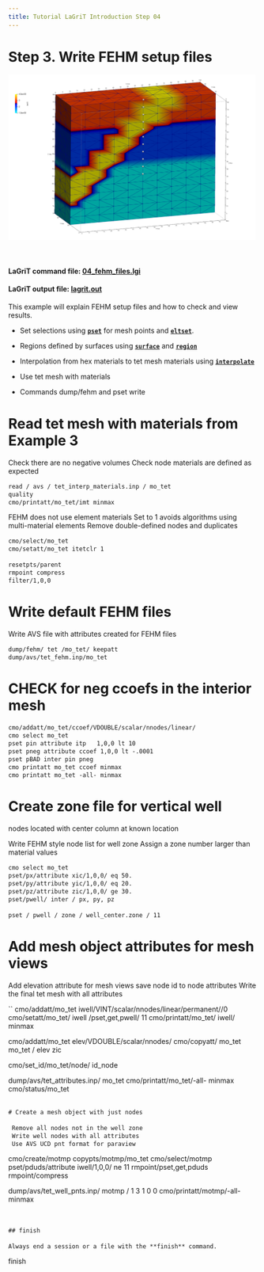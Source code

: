 ```yaml
---
title: Tutorial LaGriT Introduction Step 04
---
```


# Step 3. Write FEHM setup files 

<p>
<a href="step_04/04_tet_nodes_imt_well_pts.png"> <img width="500" src="step_04/04_tet_nodes_imt_well_pts.png" /> </a>
</p>
<br>
<!-- End image -->


#### LaGriT command file: [04_fehm_files.lgi](step_04/04_fehm_files.lgi.txt)
#### LaGriT  output file: [lagrit.out](step_04/04_fehm_files.out.txt)

This example will explain FEHM setup files and how to check and view results.
 

- Set selections using [**`pset`**](https://lanl.github.io/LaGriT/pages/docs/commands/PSET.html) for mesh points and [**`eltset`**](https://lanl.github.io/LaGriT/pages/docs/commands/ELTSET2.html).
- Regions defined by surfaces using [**`surface`**](https://lanl.github.io/LaGriT/pages/docs/commands/SURFACE.html) and [**`region`**](https://lanl.github.io/LaGriT/pages/docs/commands/REGION.html)
- Interpolation from hex materials to tet mesh materials using [**`interpolate`**](https://lanl.github.io/LaGriT/pages/docs/commands/main_interpolate.html) 


- Use tet mesh with materials
- Commands dump/fehm and pset write

# Read tet mesh with materials from Example 3

Check there are no negative volumes
Check node materials are defined as expected

```
read / avs / tet_interp_materials.inp / mo_tet
quality
cmo/printatt/mo_tet/imt minmax
```

FEHM does not use element materials
Set to 1 avoids algorithms using multi-material elements
Remove double-defined nodes and duplicates

```
cmo/select/mo_tet
cmo/setatt/mo_tet itetclr 1

resetpts/parent
rmpoint compress
filter/1,0,0
```

# Write default FEHM files

Write AVS file with attributes created for FEHM files

```
dump/fehm/ tet /mo_tet/ keepatt
dump/avs/tet_fehm.inp/mo_tet
```

# CHECK for neg ccoefs in the interior mesh

```
cmo/addatt/mo_tet/ccoef/VDOUBLE/scalar/nnodes/linear/
cmo select mo_tet
pset pin attribute itp   1,0,0 lt 10
pset pneg attribute ccoef 1,0,0 lt -.0001
pset pBAD inter pin pneg
cmo printatt mo_tet ccoef minmax
cmo printatt mo_tet -all- minmax
```

# Create zone file for vertical well

nodes located with center column at known location

Write FEHM style node list for well zone
Assign a zone number larger than material values

```
cmo select mo_tet
pset/px/attribute xic/1,0,0/ eq 50.
pset/py/attribute yic/1,0,0/ eq 20.
pset/pz/attribute zic/1,0,0/ ge 30.
pset/pwell/ inter / px, py, pz

pset / pwell / zone / well_center.zone / 11
```

# Add mesh object attributes for mesh views

Add elevation attribute for mesh views
save node id to node attributes
Write the final tet mesh with all attributes

``
cmo/addatt/mo_tet iwell/VINT/scalar/nnodes/linear/permanent//0
cmo/setatt/mo_tet/ iwell /pset,get,pwell/ 11
cmo/printatt/mo_tet/ iwell/ minmax

cmo/addatt/mo_tet elev/VDOUBLE/scalar/nnodes/
cmo/copyatt/ mo_tet mo_tet / elev zic

cmo/set_id/mo_tet/node/ id_node

dump/avs/tet_attributes.inp/ mo_tet
cmo/printatt/mo_tet/-all- minmax
cmo/status/mo_tet
```

# Create a mesh object with just nodes

 Remove all nodes not in the well zone
 Write well nodes with all attributes
 Use AVS UCD pnt format for paraview

```
cmo/create/motmp
copypts/motmp/mo_tet
cmo/select/motmp
pset/pduds/attribute iwell/1,0,0/ ne 11
rmpoint/pset,get,pduds
rmpoint/compress

dump/avs/tet_well_pnts.inp/ motmp / 1 3 1 0 0
cmo/printatt/motmp/-all- minmax
```


## finish

Always end a session or a file with the **finish** command.

```
finish
```

